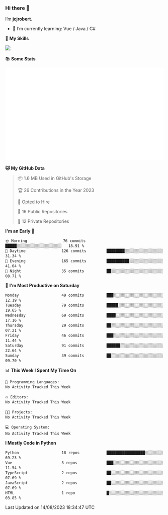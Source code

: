 ### Hi there 👋

I’m **jcjrobert**.

- 🌱 I’m currently learning: Vue / Java / C#

🌟 **My Skills**

![](https://img.shields.io/badge/-Python-3e74a2?style=flat-square&logo=Python&logoColor=fff)

📚 **Some Stats**

![](https://github.com/jcjrobert/github-stats/blob/master/generated/overview.svg)

<!--START_SECTION:waka-->
**🐱 My GitHub Data** 

> 📦 1.6 MB Used in GitHub's Storage 
 > 
> 🏆 26 Contributions in the Year 2023
 > 
> 💼 Opted to Hire
 > 
> 📜 16 Public Repositories 
 > 
> 🔑 12 Private Repositories 
 > 
**I'm an Early 🐤** 

```text
🌞 Morning                76 commits          █████░░░░░░░░░░░░░░░░░░░░   18.91 % 
🌆 Daytime                126 commits         ████████░░░░░░░░░░░░░░░░░   31.34 % 
🌃 Evening                165 commits         ██████████░░░░░░░░░░░░░░░   41.04 % 
🌙 Night                  35 commits          ██░░░░░░░░░░░░░░░░░░░░░░░   08.71 % 
```
📅 **I'm Most Productive on Saturday** 

```text
Monday                   49 commits          ███░░░░░░░░░░░░░░░░░░░░░░   12.19 % 
Tuesday                  79 commits          █████░░░░░░░░░░░░░░░░░░░░   19.65 % 
Wednesday                69 commits          ████░░░░░░░░░░░░░░░░░░░░░   17.16 % 
Thursday                 29 commits          ██░░░░░░░░░░░░░░░░░░░░░░░   07.21 % 
Friday                   46 commits          ███░░░░░░░░░░░░░░░░░░░░░░   11.44 % 
Saturday                 91 commits          ██████░░░░░░░░░░░░░░░░░░░   22.64 % 
Sunday                   39 commits          ██░░░░░░░░░░░░░░░░░░░░░░░   09.70 % 
```


📊 **This Week I Spent My Time On** 

```text
💬 Programming Languages: 
No Activity Tracked This Week

🔥 Editors: 
No Activity Tracked This Week

🐱‍💻 Projects: 
No Activity Tracked This Week

💻 Operating System: 
No Activity Tracked This Week
```

**I Mostly Code in Python** 

```text
Python                   18 repos            █████████████████░░░░░░░░   69.23 % 
Vue                      3 repos             ███░░░░░░░░░░░░░░░░░░░░░░   11.54 % 
TypeScript               2 repos             ██░░░░░░░░░░░░░░░░░░░░░░░   07.69 % 
JavaScript               2 repos             ██░░░░░░░░░░░░░░░░░░░░░░░   07.69 % 
HTML                     1 repo              █░░░░░░░░░░░░░░░░░░░░░░░░   03.85 % 
```




 Last Updated on 14/08/2023 18:34:47 UTC
<!--END_SECTION:waka-->

